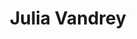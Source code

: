 ---
title: "Julia Vandrey"
first_name: Julia
last_name: Vandrey
role: Technical Assistance, maternal leave

bio: 

user_groups:
  - Technical Assistance
---